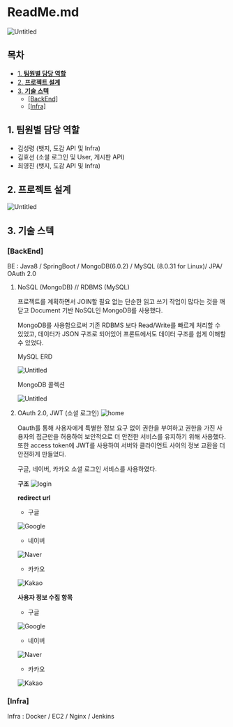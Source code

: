 # ReadMe.md

![Untitled](resources/Untitled.png)

## 목차

- [1. **팀원별 담당 역할**](#2-팀원별-담당-역할)
- [2. **프로젝트 설계**](#3-프로젝트-설계)
- [3. **기술 스텍**](#4-기술-스텍)
  - [[BackEnd]](#backend)
  - [[Infra]](#infra)

## 1. 팀원별 담당 역할

- 김성령 (뱃지, 도감 API 및 Infra)
- 김효선 (소셜 로그인 및 User, 게시판 API)
- 최영진 (뱃지, 도감 API 및 Infra)

## 2. **프로젝트 설계**

![Untitled](resources/Untitled%201.png)

## 3. **기술 스텍**

### [BackEnd]

BE : Java8 / SpringBoot / MongoDB(6.0.2) / MySQL (8.0.31 for Linux)/ JPA/ OAuth 2.0

1. NoSQL (MongoDB) // RDBMS (MySQL)

   프로젝트를 계획하면서 JOIN할 필요 없는 단순한 읽고 쓰기 작업이 많다는 것을 깨닫고 Document 기반 NoSQL인 MongoDB를 사용했다.

   MongoDB를 사용함으로써 기존 RDBMS 보다 Read/Write를 빠르게 처리할 수 있었고, 데이터가 JSON 구조로 되어있어 프론트에서도 데이터 구조를 쉽게 이해할 수 있었다.

   MySQL ERD

   ![Untitled](resources/Untitled%202.png)

   MongoDB 콜렉션

   ![Untitled](resources/Untitled%203.png)

2. OAuth 2.0, JWT (소셜 로그인)
   ![home](resources/home.PNG)

   Oauth를 통해 사용자에게 특별한 정보 요구 없이 권한을 부여하고 권한을 가진 사용자의 접근만을 허용하여 보안적으로 더 안전한 서비스를 유지하기 위해 사용했다. 또한 access token에 JWT를 사용하여 서버와 클라이언트 사이의 정보 교환을 더 안전하게 만들었다.

   구글, 네이버, 카카오 소셜 로그인 서비스를 사용하였다.


   **구조**
   ![login](resources/social-login.PNG)

   **redirect url**

   - 구글

   ![Google](resources/google1.PNG)

   - 네이버

   ![Naver](resources/naver2.PNG)

   - 카카오

   ![Kakao](resources/kakao1.PNG)

   **사용자 정보 수집 항목**

   - 구글

   ![Google](resources/google2.PNG)

   - 네이버

   ![Naver](resources/naver1.PNG)

   - 카카오

   ![Kakao](resources/kakao2.PNG)

### [Infra]

Infra : Docker / EC2 / Nginx / Jenkins
